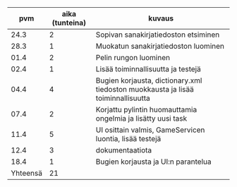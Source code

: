 
| pvm  | aika (tunteina) | kuvaus                                                                           |
| ---- | --------------- | -------------------------------------------------------------------------------- |
| 24.3 | 2               | Sopivan sanakirjatiedoston etsiminen                                             |
| 28.3 | 1               | Muokatun sanakirjatiedoston luominen                                             |
| 01.4 | 2               | Pelin rungon luominen                                                            |
| 02.4 | 1               | Lisää toiminnallisuutta ja testejä                                               |
| 04.4 | 4               | Bugien korjausta, dictionary.xml tiedoston muokkausta ja lisää toiminnallisuutta |
| 07.4 | 2               | Korjattu pylintin huomauttamia ongelmia ja lisätty uusi task                     |
| 11.4 | 5               | UI osittain valmis, GameServicen luontia, lisää testejä                          |
| 12.4 | 3               | dokumentaatiota                                                                  |
| 18.4 | 1               | Bugien korjausta ja UI:n parantelua                                              |
| Yhteensä | 21 |